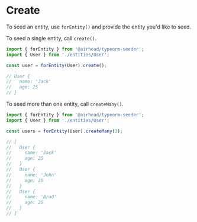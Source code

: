 # Create

To seed an entity, use `forEntity()` and provide the entity you'd like to seed.

To seed a single entity, call `create()`.

```typescript
import { forEntity } from '@airhead/typeorm-seeder';
import { User } from './entities/User';

const user = forEntity(User).create();

// User {
//   name: 'Jack'
//   age: 25 
// }
```

To seed more than one entity, call `createMany()`.

```typescript
import { forEntity } from '@airhead/typeorm-seeder';
import { User } from './entities/User';

const users = forEntity(User).createMany(3);

// [
//   User {
//     name: 'Jack'
//     age: 25 
//   }
//   User {
//     name: 'John'
//     age: 25 
//   }
//   User {
//     name: 'Brad'
//     age: 25 
//   }
// ]
```
